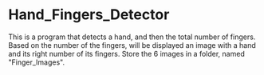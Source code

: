 # Hand_Fingers_Detector
This is a program that detects a hand, and then the total number of fingers.
Based on the number of the fingers, will be displayed an image with a hand and its right number of its fingers.
Store the 6 images in a folder, named "Finger_Images".
